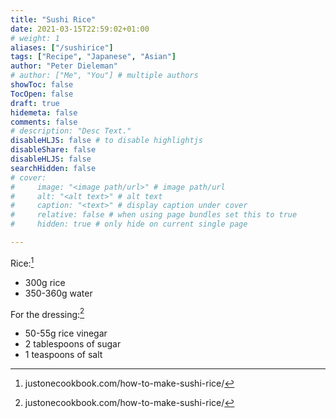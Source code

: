 ```yaml
---
title: "Sushi Rice"
date: 2021-03-15T22:59:02+01:00
# weight: 1
aliases: ["/sushirice"]
tags: ["Recipe", "Japanese", "Asian"]
author: "Peter Dieleman"
# author: ["Me", "You"] # multiple authors
showToc: false  
TocOpen: false
draft: true
hidemeta: false
comments: false
# description: "Desc Text."
disableHLJS: false # to disable highlightjs
disableShare: false
disableHLJS: false
searchHidden: false
# cover:
#     image: "<image path/url>" # image path/url
#     alt: "<alt text>" # alt text
#     caption: "<text>" # display caption under cover
#     relative: false # when using page bundles set this to true
#     hidden: true # only hide on current single page

---
```


Rice:[^1]

- 300g rice
- 350-360g water

For the dressing:[^1]

- 50-55g rice vinegar
- 2 tablespoons of sugar
- 1 teaspoons of salt

[^1]: justonecookbook.com/how-to-make-sushi-rice/

